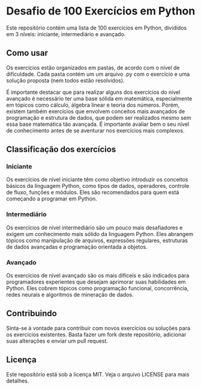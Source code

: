 # Desafio de 100 Exercícios em Python

Este repositório contém uma lista de 100 exercícios em Python, divididos em 3 níveis: iniciante, intermediário e avançado.

## Como usar

Os exercícios estão organizados em pastas, de acordo com o nível de dificuldade. Cada pasta contém um um arquivo .py com o exercício e uma solução proposta (nem todos estão resolvidos).

É importante destacar que para realizar alguns dos exercícios do nível avançado é necessário ter uma base sólida em matemática, especialmente em tópicos como cálculo, álgebra linear e teoria dos números. Porém, existem também exercícios que envolvem conceitos mais avançados de programação e estrutura de dados, que podem ser realizados mesmo sem essa base matemática tão avançada. É importante avaliar bem o seu nível de conhecimento antes de se aventurar nos exercícios mais complexos.

## Classificação dos exercícios

### Iniciante

Os exercícios de nível iniciante têm como objetivo introduzir os conceitos básicos da linguagem Python, como tipos de dados, operadores, controle de fluxo, funções e módulos. Eles são recomendados para quem está começando a programar em Python.

### Intermediário

Os exercícios de nível intermediário são um pouco mais desafiadores e exigem um conhecimento mais sólido da linguagem Python. Eles abrangem tópicos como manipulação de arquivos, expressões regulares, estruturas de dados avançadas e programação orientada a objetos.

### Avançado

Os exercícios de nível avançado são os mais difíceis e são indicados para programadores experientes que desejam aprimorar suas habilidades em Python. Eles cobrem tópicos como programação funcional, concorrência, redes neurais e algoritmos de mineração de dados.

## Contribuindo

Sinta-se à vontade para contribuir com novos exercícios ou soluções para os exercícios existentes. Basta fazer um fork deste repositório, adicionar suas alterações e enviar um pull request.

## Licença

Este repositório está sob a licença MIT. Veja o arquivo LICENSE para mais detalhes.
